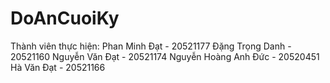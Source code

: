 # DoAnCuoiKy
Thành viên thực hiện:
Phan Minh Đạt - 20521177
Đặng Trọng Danh - 20521160
Nguyễn Văn Đạt - 20521174
Nguyễn Hoàng Anh Đức - 20520451
Hà Văn Đạt - 20521166
